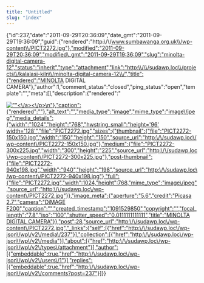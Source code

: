 ```yaml
---
title: "Untitled"
slug: "index"
---
```


{"id":237,"date":"2011-09-29T20:36:09","date\_gmt":"2011-09-29T19:36:09","guid":{"rendered":"http:\\/\\/www.sumbawanga.org.uk\\/wp-content\\/PICT2272.jpg"},"modified":"2011-09-29T20:36:09","modified\_gmt":"2011-09-29T19:36:09","slug":"minolta-digital-camera-12","status":"inherit","type":"attachment","link":"http:\\/\\/sudawp.loc\\/projects\\/kalalasi-kiln\\/minolta-digital-camera-12\\/","title":{"rendered":"MINOLTA DIGITAL CAMERA"},"author":1,"comment\_status":"closed","ping\_status":"open","template":"","meta":\[\],"description":{"rendered":"

[![\"\"](\"http:\/\/sudawp.loc\/wp-content\/PICT2272-300x225.jpg\")<\\/a><\\/p>\\n"},"caption":{"rendered":""},"alt\_text":"","media\_type":"image","mime\_type":"image\\/jpeg","media\_details":{"width":"1024","height":"768","hwstring\_small":"height='96' width='128'","file":"PICT2272.jpg","sizes":{"thumbnail":{"file":"PICT2272-150x150.jpg","width":"150","height":"150","source\_url":"http:\\/\\/sudawp.loc\\/wp-content\\/PICT2272-150x150.jpg"},"medium":{"file":"PICT2272-300x225.jpg","width":"300","height":"225","source\_url":"http:\\/\\/sudawp.loc\\/wp-content\\/PICT2272-300x225.jpg"},"post-thumbnail":{"file":"PICT2272-940x198.jpg","width":"940","height":"198","source\_url":"http:\\/\\/sudawp.loc\\/wp-content\\/PICT2272-940x198.jpg"},"full":{"file":"PICT2272.jpg","width":1024,"height":768,"mime\_type":"image\\/jpeg","source\_url":"http:\\/\\/sudawp.loc\\/wp-content\\/PICT2272.jpg"}},"image\_meta":{"aperture":"5.6","credit":"Picasa 2.7","camera":"DiMAGE F200","caption":"","created\_timestamp":"1091529850","copyright":"","focal\_length":"7.8","iso":"100","shutter\_speed":"0.0111111111111","title":"MINOLTA DIGITAL CAMERA"}},"post":28,"source\_url":"http:\\/\\/sudawp.loc\\/wp-content\\/PICT2272.jpg","\_links":{"self":\[{"href":"http:\\/\\/sudawp.loc\\/wp-json\\/wp\\/v2\\/media\\/237"}\],"collection":\[{"href":"http:\\/\\/sudawp.loc\\/wp-json\\/wp\\/v2\\/media"}\],"about":\[{"href":"http:\\/\\/sudawp.loc\\/wp-json\\/wp\\/v2\\/types\\/attachment"}\],"author":\[{"embeddable":true,"href":"http:\\/\\/sudawp.loc\\/wp-json\\/wp\\/v2\\/users\\/1"}\],"replies":\[{"embeddable":true,"href":"http:\\/\\/sudawp.loc\\/wp-json\\/wp\\/v2\\/comments?post=237"}\]}}](http:\/\/sudawp.loc\/wp-content\/PICT2272.jpg)